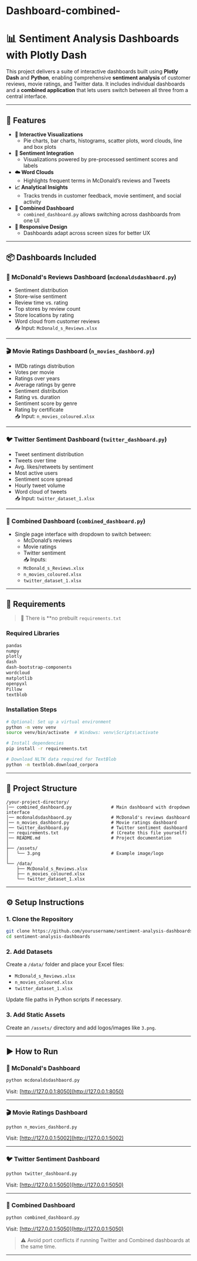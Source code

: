 # Dashboard-combined-

# 📊 Sentiment Analysis Dashboards with Plotly Dash

This project delivers a suite of interactive dashboards built using **Plotly Dash** and **Python**, enabling comprehensive **sentiment analysis** of customer reviews, movie ratings, and Twitter data. It includes individual dashboards and a **combined application** that lets users switch between all three from a central interface.

---

## 🚀 Features

- **🔄 Interactive Visualizations**
  - Pie charts, bar charts, histograms, scatter plots, word clouds, line and box plots
- **🧠 Sentiment Integration**
  - Visualizations powered by pre-processed sentiment scores and labels
- **☁️ Word Clouds**
  - Highlights frequent terms in McDonald’s reviews and Tweets
- **📈 Analytical Insights**
  - Tracks trends in customer feedback, movie sentiment, and social activity
- **🧭 Combined Dashboard**
  - `combined_dashboard.py` allows switching across dashboards from one UI
- **📱 Responsive Design**
  - Dashboards adapt across screen sizes for better UX

---

## 📦 Dashboards Included

### 🍟 McDonald's Reviews Dashboard (`mcdonaldsdashbaord.py`)
- Sentiment distribution
- Store-wise sentiment
- Review time vs. rating
- Top stores by review count
- Store locations by rating
- Word cloud from customer reviews  
📥 Input: `McDonald_s_Reviews.xlsx`

---

### 🎬 Movie Ratings Dashboard (`n_movies_dashbord.py`)
- IMDb ratings distribution
- Votes per movie
- Ratings over years
- Average ratings by genre
- Sentiment distribution
- Rating vs. duration
- Sentiment score by genre
- Rating by certificate  
📥 Input: `n_movies_coloured.xlsx`

---

### 🐦 Twitter Sentiment Dashboard (`twitter_dashboard.py`)
- Tweet sentiment distribution
- Tweets over time
- Avg. likes/retweets by sentiment
- Most active users
- Sentiment score spread
- Hourly tweet volume
- Word cloud of tweets  
📥 Input: `twitter_dataset_1.xlsx`

---

### 🧩 Combined Dashboard (`combined_dashboard.py`)
- Single page interface with dropdown to switch between:
  - McDonald’s reviews
  - Movie ratings
  - Twitter sentiment  
📥 Inputs:  
  - `McDonald_s_Reviews.xlsx`  
  - `n_movies_coloured.xlsx`  
  - `twitter_dataset_1.xlsx`

---

## 🧰 Requirements

> 📌 There is **no prebuilt `requirements.txt`

### Required Libraries

```txt
pandas
numpy
plotly
dash
dash-bootstrap-components
wordcloud
matplotlib
openpyxl
Pillow
textblob
```

### Installation Steps

```bash
# Optional: Set up a virtual environment
python -m venv venv
source venv/bin/activate  # Windows: venv\Scripts\activate

# Install dependencies
pip install -r requirements.txt

# Download NLTK data required for TextBlob
python -m textblob.download_corpora
```

---

## 📁 Project Structure

```
/your-project-directory/
│── combined_dashboard.py               # Main dashboard with dropdown interface
│── mcdonaldsdashbaord.py               # McDonald's reviews dashboard
│── n_movies_dashbord.py                # Movie ratings dashboard
│── twitter_dashboard.py                # Twitter sentiment dashboard
│── requirements.txt                    # (Create this file yourself)
│── README.md                           # Project documentation
│
├── /assets/
│   └── 3.png                           # Example image/logo
│
└── /data/
    ├── McDonald_s_Reviews.xlsx
    ├── n_movies_coloured.xlsx
    └── twitter_dataset_1.xlsx
```

---

## ⚙️ Setup Instructions

### 1. Clone the Repository

```bash
git clone https://github.com/yourusername/sentiment-analysis-dashboards.git
cd sentiment-analysis-dashboards
```

### 2. Add Datasets

Create a `/data/` folder and place your Excel files:

- `McDonald_s_Reviews.xlsx`
- `n_movies_coloured.xlsx`
- `twitter_dataset_1.xlsx`

Update file paths in Python scripts if necessary.

### 3. Add Static Assets

Create an `/assets/` directory and add logos/images like `3.png`.

---

## ▶️ How to Run

### 🍟 McDonald's Dashboard

```bash
python mcdonaldsdashbaord.py
```
Visit: [http://127.0.0.1:8050](http://127.0.0.1:8050)

---

### 🎬 Movie Ratings Dashboard

```bash
python n_movies_dashbord.py
```
Visit: [http://127.0.0.1:5002](http://127.0.0.1:5002)

---

### 🐦 Twitter Sentiment Dashboard

```bash
python twitter_dashboard.py
```
Visit: [http://127.0.0.1:5050](http://127.0.0.1:5050)

---

### 🧩 Combined Dashboard

```bash
python combined_dashboard.py
```
Visit: [http://127.0.0.1:5050](http://127.0.0.1:5050)

> ⚠️ Avoid port conflicts if running Twitter and Combined dashboards at the same time.

---


